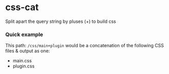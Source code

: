 css-cat
=======

Split apart the query string by pluses (+) to build css


### Quick example

This path: `/css/main+plugin` would be a concatenation of the following CSS files & output as one:

- main.css
- plugin.css
